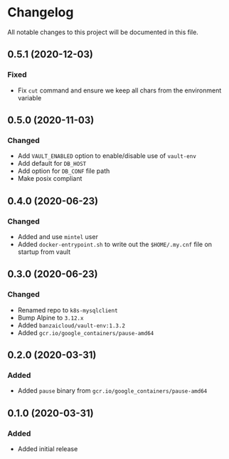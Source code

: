 # Changelog

All notable changes to this project will be documented in this file.

## 0.5.1 (2020-12-03)
### Fixed
- Fix `cut` command and ensure we keep all chars from the environment variable

## 0.5.0 (2020-11-03)
### Changed
- Add `VAULT_ENABLED` option to enable/disable use of `vault-env`
- Add default for `DB_HOST`
- Add option for `DB_CONF` file path
- Make posix compliant

## 0.4.0 (2020-06-23)
### Changed
- Added and use `mintel` user
- Added `docker-entrypoint.sh` to write out the `$HOME/.my.cnf` file on startup from vault

## 0.3.0 (2020-06-23)
### Changed
- Renamed repo to `k8s-mysqlclient`
- Bump Alpine to `3.12.x`
- Added `banzaicloud/vault-env:1.3.2`
- Added `gcr.io/google_containers/pause-amd64`

## 0.2.0 (2020-03-31)
### Added
- Added `pause` binary from `gcr.io/google_containers/pause-amd64`

## 0.1.0 (2020-03-31)
### Added
- Added initial release

